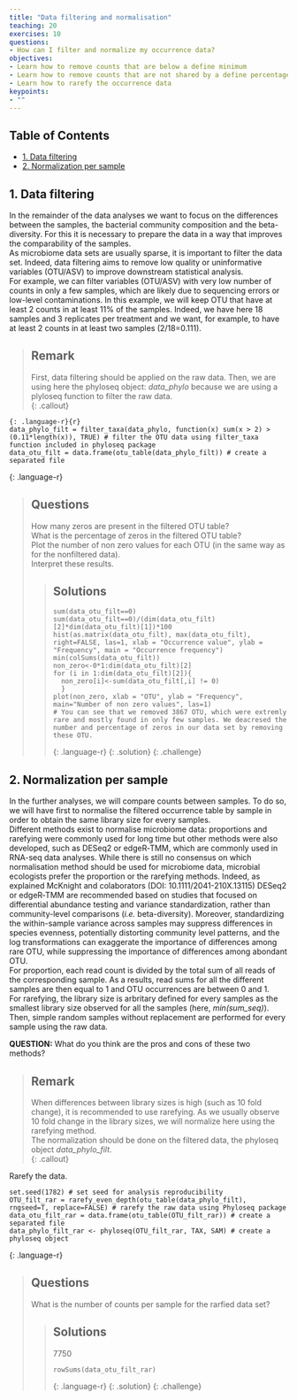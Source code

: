 ```yaml
---
title: "Data filtering and normalisation"
teaching: 20
exercises: 10
questions:
- How can I filter and normalize my occurrence data?  
objectives:
- Learn how to remove counts that are below a define minimum  
- Learn how to remove counts that are not shared by a define percentage of the samples  
- Learn how to rarefy the occurrence data  
keypoints:
- ""
---
```

  
## Table of Contents  
- [1. Data filtering  ](#1-data-filtering)
- [2. Normalization per sample  ](#2-normalization-per-sample)
  
  
## 1. Data filtering  
  
In the remainder of the data analyses we want to focus on the differences between the samples, the bacterial community composition and the beta-diversity. For this it is necessary to prepare the data in a way that improves the comparability of the samples.  
As microbiome data sets are usually sparse, it is important to filter the data set. Indeed, data filtering aims to remove low quality or uninformative variables (OTU/ASV) to improve downstream statistical analysis.  
For example, we can filter variables (OTU/ASV) with very low number of counts in only a few samples, which are likely due to sequencing errors or low-level contaminations. In this example, we will keep OTU that have at least 2 counts in at least 11% of the samples. Indeed, we have here 18 samples and 3 replicates per treatment and we want, for example, to have at least 2 counts in at least two samples (2/18=0.111).  
  
> ## Remark
>  First, data filtering should be applied on the raw data. Then, we are using here the phyloseq object: *data_phylo* because we are using a plyloseq function to filter 
the raw data.  
{: .callout}
  
~~~
{: .language-r}{r}
data_phylo_filt = filter_taxa(data_phylo, function(x) sum(x > 2) > (0.11*length(x)), TRUE) # filter the OTU data using filter_taxa function included in phyloseq package
data_otu_filt = data.frame(otu_table(data_phylo_filt)) # create a separated file
~~~
{: .language-r}   
  
> ## Questions
> How many zeros are present in the filtered OTU table?  
> What is the percentage of zeros in the filtered OTU table?  
> Plot the number of non zero values for each OTU (in the same way as for the nonfiltered data).  
> Interpret these results.  
>
> > ## Solutions
> > ~~~
> > sum(data_otu_filt==0)
> > sum(data_otu_filt==0)/(dim(data_otu_filt)[2]*dim(data_otu_filt)[1])*100
> > hist(as.matrix(data_otu_filt), max(data_otu_filt), right=FALSE, las=1, xlab = "Occurrence value", ylab = "Frequency", main = "Occurrence frequency")
> > min(colSums(data_otu_filt))
> > non_zero<-0*1:dim(data_otu_filt)[2]
> > for (i in 1:dim(data_otu_filt)[2]){
> >   non_zero[i]<-sum(data_otu_filt[,i] != 0)
> >   }
> > plot(non_zero, xlab = "OTU", ylab = "Frequency", main="Number of non zero values", las=1)
> > # You can see that we removed 3867 OTU, which were extremly rare and mostly found in only few samples. We deacresed the number and percentage of zeros in our data set by removing these OTU.
> > ~~~
> > {: .language-r}
> {: .solution}
{: .challenge}  
  
  
## 2. Normalization per sample  
  
In the further analyses, we will compare counts between samples. To do so, we will have first to normalise the filtered occurrence table by sample in order to obtain the same library size for every samples.  
Different methods exist to normalise microbiome data: proportions and rarefying were commonly used for long time but other methods were also developed, such as DESeq2 or edgeR‐TMM, which are commonly used in RNA-seq data analyses. While there is still no consensus on which normalisation method should be used for microbiome data, microbial ecologists prefer the proportion or the rarefying methods. Indeed, as explained McKnight and colaborators (DOI: 10.1111/2041-210X.13115) DESeq2 or edgeR‐TMM are recommended based on studies that focused on differential abundance testing and variance standardization, rather than community-level comparisons (*i.e.* beta-diversity). Moreover, standardizing the within-sample variance across samples may suppress differences in species evenness, potentially distorting community level patterns, and the log transformations can exaggerate the importance of differences among rare OTU, while suppressing the importance of differences among abondant OTU.  
For proportion, each read count is divided by the total sum of all reads of the corresponding sample. As a results, read sums for all the different samples are then equal to 1 and OTU occurrences are between 0 and 1.  
For rarefying, the library size is arbritary defined for every samples as the smallest library size observed for all the samples (here, *min(sum_seq)*). Then, simple random samples without replacement are performed for every sample using the raw data.  
  
**QUESTION:** What do you think are the pros and cons of these two methods?  
  
> ## Remark 
> When differences between library sizes is high (such as 10 fold change), it is recommended to use rarefying. As we usually observe 10 fold change in the library sizes, we will normalize here using the rarefying method.    
> The normalization should be done on the filtered data, the phyloseq object *data_phylo_filt*.  
 {: .callout}
  
Rarefy the data. 
~~~
set.seed(1782) # set seed for analysis reproducibility
OTU_filt_rar = rarefy_even_depth(otu_table(data_phylo_filt), rngseed=T, replace=FALSE) # rarefy the raw data using Phyloseq package
data_otu_filt_rar = data.frame(otu_table(OTU_filt_rar)) # create a separated file
data_phylo_filt_rar <- phyloseq(OTU_filt_rar, TAX, SAM) # create a phyloseq object
~~~
{: .language-r}
  
> ## Questions
> What is the number of counts per sample for the rarfied data set?  
> > ## Solutions
> > 7750  
> > ~~~
> > rowSums(data_otu_filt_rar)
> > ~~~
> > {: .language-r}
> {: .solution}
{: .challenge}  
  
